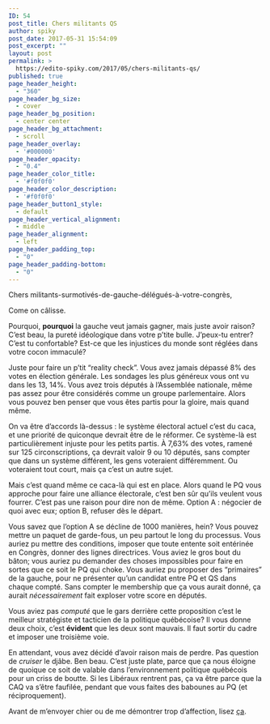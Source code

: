 ```yaml
---
ID: 54
post_title: Chers militants QS
author: spiky
post_date: 2017-05-31 15:54:09
post_excerpt: ""
layout: post
permalink: >
  https://edito-spiky.com/2017/05/chers-militants-qs/
published: true
page_header_height:
  - "360"
page_header_bg_size:
  - cover
page_header_bg_position:
  - center center
page_header_bg_attachment:
  - scroll
page_header_overlay:
  - '#000000'
page_header_opacity:
  - "0.4"
page_header_color_title:
  - '#f0f0f0'
page_header_color_description:
  - '#f0f0f0'
page_header_button1_style:
  - default
page_header_vertical_alignment:
  - middle
page_header_alignment:
  - left
page_header_padding_top:
  - "0"
page_header_padding-bottom:
  - "0"
---
```

Chers militants-surmotivés-de-gauche-délégués-à-votre-congrès,

Come on câlisse.

Pourquoi, <strong>pourquoi</strong> la gauche veut jamais gagner, mais juste avoir raison? C’est beau, la pureté idéologique dans votre p’tite bulle. J’peux-tu entrer? C’est tu confortable? Est-ce que les injustices du monde sont réglées dans votre cocon immaculé?

Juste pour faire un p’tit “reality check”. Vous avez jamais dépassé 8% des votes en élection générale. Les sondages les plus généreux vous ont vu dans les 13, 14%. Vous avez trois députés à l’Assemblée nationale, même pas assez pour être considérés comme un groupe parlementaire. Alors vous pouvez ben penser que vous êtes partis pour la gloire, mais quand même.

<!--more-->

On va être d’accords là-dessus : le système électoral actuel c’est du caca, et une priorité de quiconque devrait être de le réformer. Ce système-là est particulièrement injuste pour les petits partis. À 7,63% des votes, ramené sur 125 circonscriptions, ça devrait valoir 9 ou 10 députés, sans compter que dans un système différent, les gens voteraient différemment. Ou voteraient tout court, mais ça c’est un autre sujet.

Mais c’est quand même ce caca-là qui est en place. Alors quand le PQ vous approche pour faire une alliance électorale, c’est ben sûr qu’ils veulent vous fourrer. C’est pas une raison pour dire non de même. Option A : négocier de quoi avec eux; option B, refuser dès le départ.

Vous savez que l’option A se décline de 1000 manières, hein? Vous pouvez mettre un paquet de garde-fous, un peu partout le long du processus. Vous auriez pu mettre des conditions, imposer que toute entente soit entérinée en Congrès, donner des lignes directrices. Vous aviez le gros bout du bâton; vous auriez pu demander des choses impossibles pour faire en sortes que ce soit le PQ qui choke. Vous auriez pu proposer des “primaires” de la gauche, pour ne présenter qu’un candidat entre PQ et QS dans chaque compté. Sans compter le membership que ça vous aurait donné, ça aurait <em>nécessairement</em> fait exploser votre score en députés.

Vous aviez pas <em>computé</em> que le gars derrière cette proposition c’est le meilleur stratégiste et tacticien de la politique québécoise? Il vous donne deux choix, c’est <strong>évident</strong> que les deux sont mauvais. Il faut sortir du cadre et imposer une troisième voie.

En attendant, vous avez décidé d’avoir raison mais de perdre. Pas question de <em>cruiser</em> le djâbe. Ben beau. C’est juste plate, parce que ça nous éloigne de quoique ce soit de valable dans l’environnement politique québécois pour un criss de boutte. Si les Libéraux rentrent pas, ça va être parce que la CAQ va s’être faufilée, pendant que vous faites des babounes au PQ (et réciproquement).

Avant de m’envoyer chier ou de me démontrer trop d’affection, lisez <a href="https://edito-spiky.com/2017/06/cher-jf-lisee-1/">ça</a>.